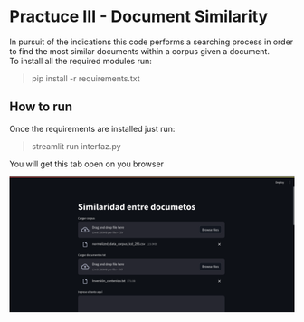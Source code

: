 # Practuce III - Document Similarity

In pursuit of the indications this code performs a searching process in order to find the most similar documents within a corpus given a document.  
To install all the required modules run:

> pip install -r requirements.txt

## How to run

Once the requirements are installed just run:

> streamlit run interfaz.py

You will get this tab open on you browser

![General viw](https://github.com/skoday/kindeyStone/blob/main/Screenshot%20from%202024-04-09%2019-46-25.png)
